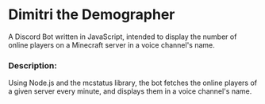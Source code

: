 # Dimitri the Demographer
A Discord Bot written in JavaScript, intended to display the number of online players on a Minecraft server in a voice channel's name.

### Description:
Using Node.js and the mcstatus library, the bot fetches the online players of a given server every minute, and displays them in a voice channel's name.
